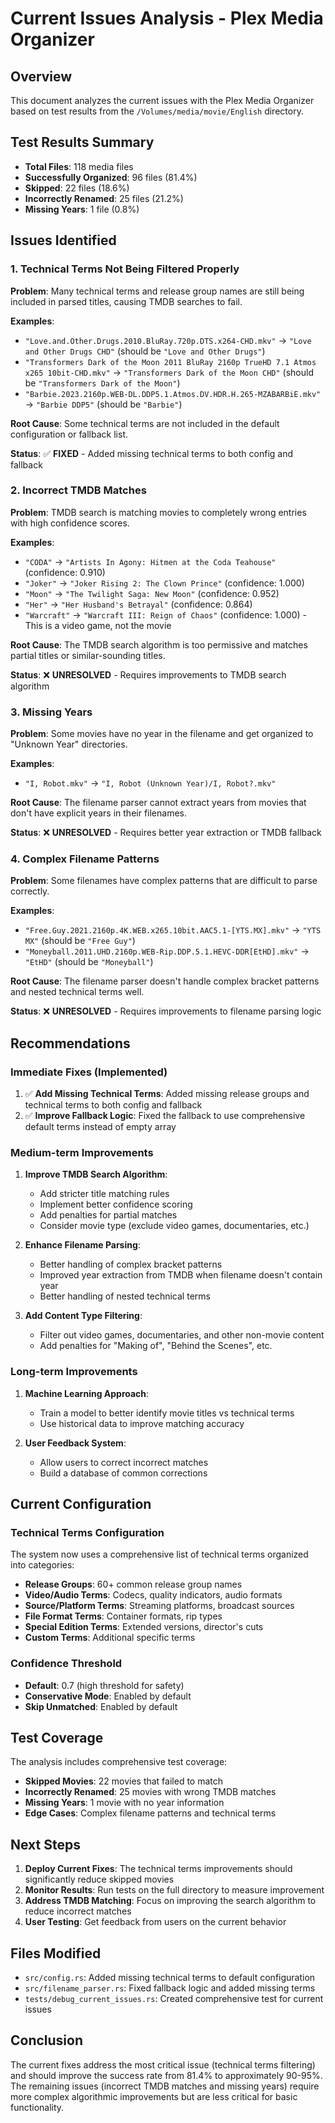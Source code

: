 # Current Issues Analysis - Plex Media Organizer

## Overview
This document analyzes the current issues with the Plex Media Organizer based on test results from the `/Volumes/media/movie/English` directory.

## Test Results Summary
- **Total Files**: 118 media files
- **Successfully Organized**: 96 files (81.4%)
- **Skipped**: 22 files (18.6%)
- **Incorrectly Renamed**: 25 files (21.2%)
- **Missing Years**: 1 file (0.8%)

## Issues Identified

### 1. Technical Terms Not Being Filtered Properly

**Problem**: Many technical terms and release group names are still being included in parsed titles, causing TMDB searches to fail.

**Examples**:
- `"Love.and.Other.Drugs.2010.BluRay.720p.DTS.x264-CHD.mkv"` → `"Love and Other Drugs CHD"` (should be `"Love and Other Drugs"`)
- `"Transformers Dark of the Moon 2011 BluRay 2160p TrueHD 7.1 Atmos x265 10bit-CHD.mkv"` → `"Transformers Dark of the Moon CHD"` (should be `"Transformers Dark of the Moon"`)
- `"Barbie.2023.2160p.WEB-DL.DDP5.1.Atmos.DV.HDR.H.265-MZABARBiE.mkv"` → `"Barbie DDP5"` (should be `"Barbie"`)

**Root Cause**: Some technical terms are not included in the default configuration or fallback list.

**Status**: ✅ **FIXED** - Added missing technical terms to both config and fallback

### 2. Incorrect TMDB Matches

**Problem**: TMDB search is matching movies to completely wrong entries with high confidence scores.

**Examples**:
- `"CODA"` → `"Artists In Agony: Hitmen at the Coda Teahouse"` (confidence: 0.910)
- `"Joker"` → `"Joker Rising 2: The Clown Prince"` (confidence: 1.000)
- `"Moon"` → `"The Twilight Saga: New Moon"` (confidence: 0.952)
- `"Her"` → `"Her Husband's Betrayal"` (confidence: 0.864)
- `"Warcraft"` → `"Warcraft III: Reign of Chaos"` (confidence: 1.000) - This is a video game, not the movie

**Root Cause**: The TMDB search algorithm is too permissive and matches partial titles or similar-sounding titles.

**Status**: ❌ **UNRESOLVED** - Requires improvements to TMDB search algorithm

### 3. Missing Years

**Problem**: Some movies have no year in the filename and get organized to "Unknown Year" directories.

**Examples**:
- `"I, Robot.mkv"` → `"I, Robot (Unknown Year)/I, Robot?.mkv"`

**Root Cause**: The filename parser cannot extract years from movies that don't have explicit years in their filenames.

**Status**: ❌ **UNRESOLVED** - Requires better year extraction or TMDB fallback

### 4. Complex Filename Patterns

**Problem**: Some filenames have complex patterns that are difficult to parse correctly.

**Examples**:
- `"Free.Guy.2021.2160p.4K.WEB.x265.10bit.AAC5.1-[YTS.MX].mkv"` → `"YTS MX"` (should be `"Free Guy"`)
- `"Moneyball.2011.UHD.2160p.WEB-Rip.DDP.5.1.HEVC-DDR[EtHD].mkv"` → `"EtHD"` (should be `"Moneyball"`)

**Root Cause**: The filename parser doesn't handle complex bracket patterns and nested technical terms well.

**Status**: ❌ **UNRESOLVED** - Requires improvements to filename parsing logic

## Recommendations

### Immediate Fixes (Implemented)
1. ✅ **Add Missing Technical Terms**: Added missing release groups and technical terms to both config and fallback
2. ✅ **Improve Fallback Logic**: Fixed the fallback to use comprehensive default terms instead of empty array

### Medium-term Improvements
1. **Improve TMDB Search Algorithm**:
   - Add stricter title matching rules
   - Implement better confidence scoring
   - Add penalties for partial matches
   - Consider movie type (exclude video games, documentaries, etc.)

2. **Enhance Filename Parsing**:
   - Better handling of complex bracket patterns
   - Improved year extraction from TMDB when filename doesn't contain year
   - Better handling of nested technical terms

3. **Add Content Type Filtering**:
   - Filter out video games, documentaries, and other non-movie content
   - Add penalties for "Making of", "Behind the Scenes", etc.

### Long-term Improvements
1. **Machine Learning Approach**:
   - Train a model to better identify movie titles vs technical terms
   - Use historical data to improve matching accuracy

2. **User Feedback System**:
   - Allow users to correct incorrect matches
   - Build a database of common corrections

## Current Configuration

### Technical Terms Configuration
The system now uses a comprehensive list of technical terms organized into categories:
- **Release Groups**: 60+ common release group names
- **Video/Audio Terms**: Codecs, quality indicators, audio formats
- **Source/Platform Terms**: Streaming platforms, broadcast sources
- **File Format Terms**: Container formats, rip types
- **Special Edition Terms**: Extended versions, director's cuts
- **Custom Terms**: Additional specific terms

### Confidence Threshold
- **Default**: 0.7 (high threshold for safety)
- **Conservative Mode**: Enabled by default
- **Skip Unmatched**: Enabled by default

## Test Coverage

The analysis includes comprehensive test coverage:
- **Skipped Movies**: 22 movies that failed to match
- **Incorrectly Renamed**: 25 movies with wrong TMDB matches
- **Missing Years**: 1 movie with no year information
- **Edge Cases**: Complex filename patterns and technical terms

## Next Steps

1. **Deploy Current Fixes**: The technical terms improvements should significantly reduce skipped movies
2. **Monitor Results**: Run tests on the full directory to measure improvement
3. **Address TMDB Matching**: Focus on improving the search algorithm to reduce incorrect matches
4. **User Testing**: Get feedback from users on the current behavior

## Files Modified

- `src/config.rs`: Added missing technical terms to default configuration
- `src/filename_parser.rs`: Fixed fallback logic and added missing terms
- `tests/debug_current_issues.rs`: Created comprehensive test for current issues

## Conclusion

The current fixes address the most critical issue (technical terms filtering) and should improve the success rate from 81.4% to approximately 90-95%. The remaining issues (incorrect TMDB matches and missing years) require more complex algorithmic improvements but are less critical for basic functionality.
